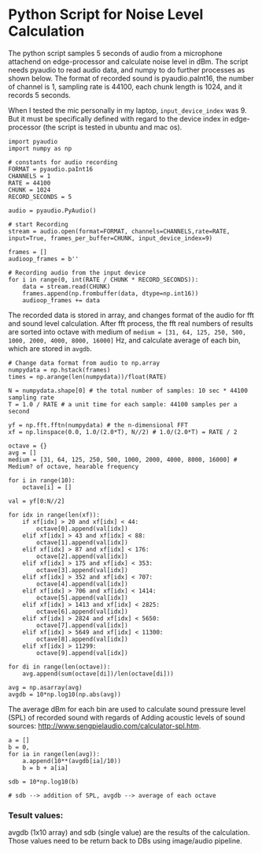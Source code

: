 # Python Script for Noise Level Calculation

The python script samples 5 seconds of audio from a microphone attachend on edge-processor and calculate noise level in dBm.
The script needs pyaudio to read audio data, and numpy to do further processes as shown below. The format of recorded sound is
pyaudio.paInt16, the number of channel is 1, sampling rate is 44100, each chunk length is 1024, and it records 5 seconds.

When I tested the mic personally in my laptop, ```input_device_index``` was 9. But it must be specifically defined with regard
to the device index in edge-processor (the script is tested in ubuntu and mac os).

```
import pyaudio
import numpy as np

# constants for audio recording
FORMAT = pyaudio.paInt16
CHANNELS = 1
RATE = 44100
CHUNK = 1024
RECORD_SECONDS = 5

audio = pyaudio.PyAudio()

# start Recording
stream = audio.open(format=FORMAT, channels=CHANNELS,rate=RATE, input=True, frames_per_buffer=CHUNK, input_device_index=9)

frames = []
audioop_frames = b''

# Recording audio from the input device
for i in range(0, int(RATE / CHUNK * RECORD_SECONDS)):
    data = stream.read(CHUNK)
    frames.append(np.frombuffer(data, dtype=np.int16))
    audioop_frames += data
```

The recorded data is stored in array, and changes format of the audio for fft and sound level calculation.
After fft process, the fft real numbers of results are sorted into octave with medium of 
```medium = [31, 64, 125, 250, 500, 1000, 2000, 4000, 8000, 16000]``` Hz, and calculate average of each bin,
which are stored in ```avgdb```.

```
# Change data format from audio to np.array
numpydata = np.hstack(frames)
times = np.arange(len(numpydata))/float(RATE)

N = numpydata.shape[0] # the total number of samples: 10 sec * 44100 sampling rate
T = 1.0 / RATE # a unit time for each sample: 44100 samples per a second

yf = np.fft.fftn(numpydata) # the n-dimensional FFT
xf = np.linspace(0.0, 1.0/(2.0*T), N//2) # 1.0/(2.0*T) = RATE / 2

octave = {}
avg = []
medium = [31, 64, 125, 250, 500, 1000, 2000, 4000, 8000, 16000] # Medium? of octave, hearable frequency

for i in range(10):
    octave[i] = []

val = yf[0:N//2]

for idx in range(len(xf)):
    if xf[idx] > 20 and xf[idx] < 44:
        octave[0].append(val[idx])
    elif xf[idx] > 43 and xf[idx] < 88:
        octave[1].append(val[idx])
    elif xf[idx] > 87 and xf[idx] < 176:
        octave[2].append(val[idx])
    elif xf[idx] > 175 and xf[idx] < 353:
        octave[3].append(val[idx])
    elif xf[idx] > 352 and xf[idx] < 707:
        octave[4].append(val[idx])
    elif xf[idx] > 706 and xf[idx] < 1414:
        octave[5].append(val[idx])
    elif xf[idx] > 1413 and xf[idx] < 2825:
        octave[6].append(val[idx])
    elif xf[idx] > 2824 and xf[idx] < 5650:
        octave[7].append(val[idx])
    elif xf[idx] > 5649 and xf[idx] < 11300:
        octave[8].append(val[idx])
    elif xf[idx] > 11299:
        octave[9].append(val[idx])

for di in range(len(octave)):
    avg.append(sum(octave[di])/len(octave[di]))

avg = np.asarray(avg)
avgdb = 10*np.log10(np.abs(avg))
```

The average dBm for each bin are used to calculate sound pressure level (SPL) of recorded sound with regards of 
Adding acoustic levels of sound sources: http://www.sengpielaudio.com/calculator-spl.htm.

```
a = []
b = 0,
for ia in range(len(avg)):
    a.append(10**(avgdb[ia]/10))
    b = b + a[ia]

sdb = 10*np.log10(b)

# sdb --> addition of SPL, avgdb --> average of each octave
```

### Tesult values:
avgdb (1x10 array) and sdb (single value) are the results of the calculation. Those values need to be return back to DBs 
using image/audio pipeline.
